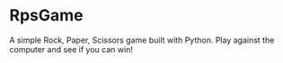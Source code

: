 # RpsGame
A simple Rock, Paper, Scissors game built with Python. Play against the computer and see if you can win!
